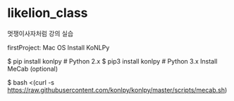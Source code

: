 # likelion_class
멋쟁이사자처럼 강의 실습

firstProject:
Mac OS
Install KoNLPy

$ pip install konlpy         # Python 2.x
$ pip3 install konlpy        # Python 3.x
Install MeCab (optional)

$ bash <(curl -s https://raw.githubusercontent.com/konlpy/konlpy/master/scripts/mecab.sh)
